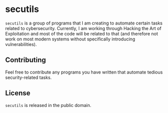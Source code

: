 secutils
===

`secutils` is a group of programs that I am creating to automate certain tasks related to cybersecurity. 
Currently, I am working through Hacking the Art of Exploitation and most of the code will be related to that (and therefore not work on most modern systems without specifically introducing vulnerabilities).

## Contributing
Feel free to contribute any programs you have written that automate tedious security-related tasks.

## License
`secutils` is released in the public domain.

